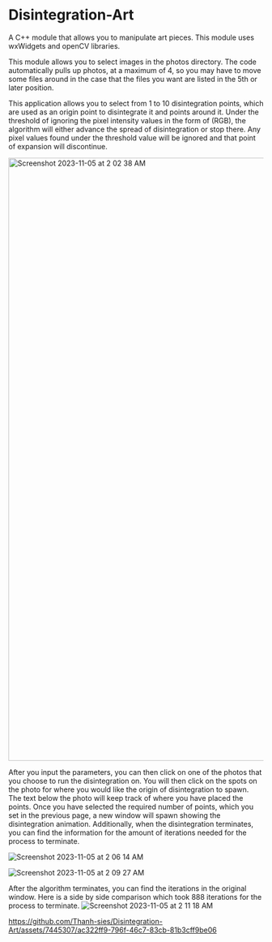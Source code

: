# Disintegration-Art
A C++ module that allows you to manipulate art pieces. This module uses wxWidgets and openCV libraries.

This module allows you to select images in the photos directory. The code automatically pulls up photos, at a maximum of 4, so you may have to move some files around in the case that the files you want are listed in the 5th or later position.

This application allows you to select from 1 to 10 disintegration points, which are used as an origin point to disintegrate it and points around it. Under the threshold of ignoring the pixel intensity values in the form of (RGB), the algorithm will either advance the spread of disintegration or stop there. Any pixel values found under the threshold value will be ignored and that point of expansion will discontinue.

<img width="1189" alt="Screenshot 2023-11-05 at 2 02 38 AM" src="https://github.com/Thanh-sies/Disintegration-Art/assets/7445307/ff02d26d-bbea-4625-8225-8f14a198196f">

After you input the parameters, you can then click on one of the photos that you choose to run the disintegration on. You will then click on the spots on the photo for where you would like the origin of disintegration to spawn. The text below the photo will keep track of where you have placed the points. Once you have selected the required number of points, which you set in the previous page, a new window will spawn showing the disintegration animation. Additionally, when the disintegration terminates, you can find the information for the amount of iterations needed for the process to terminate.

![Screenshot 2023-11-05 at 2 06 14 AM](https://github.com/Thanh-sies/Disintegration-Art/assets/7445307/2cbc2422-e13e-4a1e-a6e5-ad7ba4d83119)

![Screenshot 2023-11-05 at 2 09 27 AM](https://github.com/Thanh-sies/Disintegration-Art/assets/7445307/2af85385-0486-493b-97b7-b9806d31c97b)

After the algorithm terminates, you can find the iterations in the original window. Here is a side by side comparison which took 888 iterations for the process to terminate.
![Screenshot 2023-11-05 at 2 11 18 AM](https://github.com/Thanh-sies/Disintegration-Art/assets/7445307/586b1273-28c3-412f-ba9c-46c6a760456c)




https://github.com/Thanh-sies/Disintegration-Art/assets/7445307/ac322ff9-796f-46c7-83cb-81b3cff9be06


